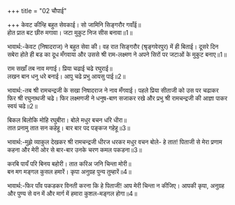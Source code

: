 +++
title = "02 चौपाई"

+++
केवट कीन्हि बहुत सेवकाई। सो जामिनि सिङ्गरौर गवाँई॥  
होत प्रात बट छीरु मगावा। जटा मुकुट निज सीस बनावा॥1॥  

भावार्थ:-केवट (निषादराज) ने बहुत सेवा की। वह रात सिङ्गरौर (श्रृङ्गवेरपुर) में ही बिताई। दूसरे दिन सबेरा होते ही बड का दूध मँगवाया और उससे श्री राम-लक्ष्मण ने अपने सिरों पर जटाओं के मुकुट बनाए॥1॥  

राम सखाँ तब नाव मगाई। प्रिया चढाई चढे रघुराई॥  
लखन बान धनु धरे बनाई। आपु चढे प्रभु आयसु पाई॥2॥  

भावार्थ:-तब श्री रामचन्द्रजी के सखा निषादराज ने नाव मँगवाई। पहले प्रिया सीताजी को उस पर चढाकर फिर श्री रघुनाथजी चढे। फिर लक्ष्मणजी ने धनुष-बाण सजाकर रखे और प्रभु श्री रामचन्द्रजी की आज्ञा पाकर स्वयं चढे॥2॥  

बिकल बिलोकि मोहि रघुबीरा। बोले मधुर बचन धरि धीरा॥  
तात प्रनामु तात सन कहेहू। बार बार पद पङ्कज गहेहू॥3॥  

भावार्थ:-मुझे व्याकुल देखकर श्री रामचन्द्रजी धीरज धरकर मधुर वचन बोले- हे तात! पिताजी से मेरा प्रणाम कहना और मेरी ओर से बार-बार उनके चरण कमल पकडना॥3॥  

करबि पायँ परि बिनय बहोरी। तात करिअ जनि चिन्ता मोरी॥  
बन मग मङ्गल कुसल हमारें। कृपा अनुग्रह पुन्य तुम्हारें॥4॥  

भावार्थ:-फिर पाँव पकडकर विनती करना कि हे पिताजी! आप मेरी चिन्ता न कीजिए। आपकी कृपा, अनुग्रह और पुण्य से वन में और मार्ग में हमारा कुशल-मङ्गल होगा॥4॥  
